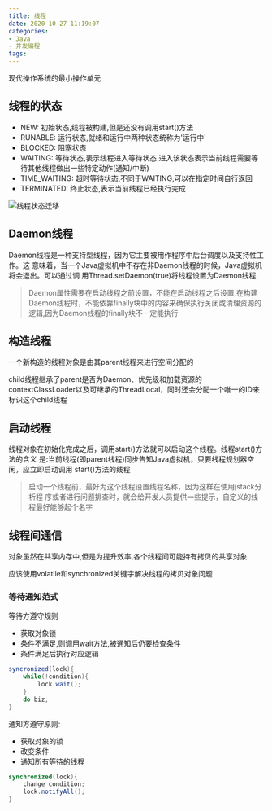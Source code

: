 ```yaml
---
title: 线程
date: 2020-10-27 11:19:07
categories:
- Java
- 并发编程
tags:
---
```


现代操作系统的最小操作单元

## 线程的状态

- NEW: 初始状态,线程被构建,但是还没有调用start()方法
- RUNABLE: 运行状态,就绪和运行中两种状态统称为'运行中'
- BLOCKED: 阻塞状态
- WAITING: 等待状态,表示线程进入等待状态.进入该状态表示当前线程需要等待其他线程做出一些特定动作(通知/中断)
- TIME_WAITING: 超时等待状态,不同于WAITING,可以在指定时间自行返回
- TERMINATED: 终止状态,表示当前线程已经执行完成

![线程状态迁移](https://user-gold-cdn.xitu.io/2018/4/30/163159b8a740b329?imageslim)

## Daemon线程

Daemon线程是一种支持型线程，因为它主要被用作程序中后台调度以及支持性工作。这 意味着，当一个Java虚拟机中不存在非Daemon线程的时候，Java虚拟机将会退出。可以通过调 用Thread.setDaemon(true)将线程设置为Daemon线程

<!--more-->

> Daemon属性需要在启动线程之前设置，不能在启动线程之后设置,在构建Daemon线程时，不能依靠finally块中的内容来确保执行关闭或清理资源的逻辑,因为Daemon线程的finally块不一定能执行

## 构造线程

一个新构造的线程对象是由其parent线程来进行空间分配的

child线程继承了parent是否为Daemon、优先级和加载资源的contextClassLoader以及可继承的ThreadLocal，同时还会分配一个唯一的ID来标识这个child线程

## 启动线程

线程对象在初始化完成之后，调用start()方法就可以启动这个线程。线程start()方法的含义 是:当前线程(即parent线程)同步告知Java虚拟机，只要线程规划器空闲，应立即启动调用 start()方法的线程

> 启动一个线程前，最好为这个线程设置线程名称，因为这样在使用jstack分析程 序或者进行问题排查时，就会给开发人员提供一些提示，自定义的线程最好能够起个名字

## 线程间通信

对象虽然在共享内存中,但是为提升效率,各个线程间可能持有拷贝的共享对象.

应该使用volatile和synchronized关键字解决线程的拷贝对象问题

### 等待通知范式

等待方遵守规则

- 获取对象锁
- 条件不满足,则调用wait方法,被通知后仍要检查条件
- 条件满足后执行对应逻辑

```java
syncronized(lock){
    while(!condition){
        lock.wait();
    }
    do biz;
}
```

通知方遵守原则:

- 获取对象的锁
- 改变条件
- 通知所有等待的线程

```java
synchronized(lock){
    change condition;
    lock.notifyAll();
}
```
